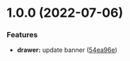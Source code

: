 # 1.0.0 (2022-07-06)


### Features

* **drawer:** update banner ([54ea96e](https://github.com/JulienLavocat/ZEvent/commit/54ea96e747cb8d56fbf11ac5e21cdec878745241))
